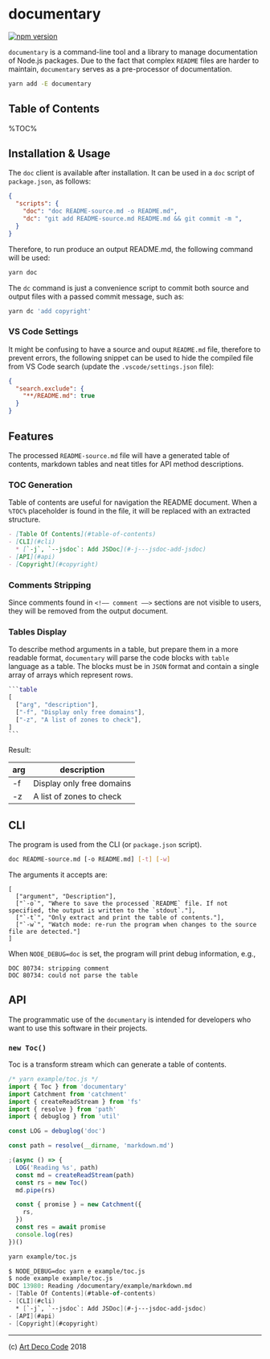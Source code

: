 # documentary

[![npm version](https://badge.fury.io/js/documentary.svg)](https://badge.fury.io/js/documentary)

`documentary` is a command-line tool and a library to manage documentation of Node.js packages. Due to the fact that complex `README` files are harder to maintain, `documentary` serves as a pre-processor of documentation.

<!-- It can be installed as a dependency, and run as a `package.json` script, using a `doc` command. -->

```sh
yarn add -E documentary
```

## Table of Contents

%TOC%

## Installation & Usage

The `doc` client is available after installation. It can be used in a `doc` script of `package.json`, as follows:

```json
{
  "scripts": {
    "doc": "doc README-source.md -o README.md",
    "dc": "git add README-source.md README.md && git commit -m ",
  }
}
```

Therefore, to run produce an output README.md, the following command will be used:

```sh
yarn doc
```

The `dc` command is just a convenience script to commit both source and output files with a passed commit message, such as:

```sh
yarn dc 'add copyright'
```

### VS Code Settings

It might be confusing to have a source and ouput `README.md` file, therefore to prevent errors, the following snippet can be used to hide the compiled file from VS Code search (update the `.vscode/settings.json` file):

```json
{
  "search.exclude": {
    "**/README.md": true
  }
}
```

## Features

The processed `README-source.md` file will have a generated table of contents, markdown tables and neat titles for API method descriptions.

### TOC Generation

Table of contents are useful for navigation the README document. When a `%TOC%` placeholder is found in the file, it will be replaced with an extracted structure.

<!-- ```sh
doc -t input-source.md [-r] [-o output.md]
``` -->

```md
- [Table Of Contents](#table-of-contents)
- [CLI](#cli)
  * [`-j`, `--jsdoc`: Add JSDoc](#-j---jsdoc-add-jsdoc)
- [API](#api)
- [Copyright](#copyright)
```

### Comments Stripping

Since comments found in `<!—— comment ——>` sections are not visible to users, they will be removed from the output document.

### Tables Display

To describe method arguments in a table, but prepare them in a more readable format, `documentary` will parse the code blocks with `table` language as a table. The blocks must be in `JSON` format and contain a single array of arrays which represent rows.

````m
```tаble
[
  ["arg", "description"],
  ["-f", "Display only free domains"],
  ["-z", "A list of zones to check"],
]
```
````

Result:

| arg | description |
| --- | ----------- |
| -f | Display only free domains |
| -z | A list of zones to check |

<!-- It will also include valid URLs used on GitHub to skip to the title when complex titles are given.

When `-r` or `--replace` argument is passed, the `%TOC%` placeholder in the file will be replaced with the generated table of contents. Passing `-o` allows to save the output to the file, otherwise it is printed into the _stdout_.

```sh
doc -t README-source.md -r -o README.md
``` -->

<!-- ```
Saved README.md from README-source.md
``` -->

<!-- The command will also strip any markdown comments (e,g., ). -->

<!-- ### `-l`, `--live`: GitHub Live

With GitHub live, `documentary` will monitor for any happening commits, push them to GitHub, extract the commit version, and refresh the page with open `README.md` file in Chrome browser. This allows to see the preview as it is viewed on GitHub.

```sh
doc live
``` -->

## CLI

The program is used from the CLI (or `package.json` script).

```sh
doc README-source.md [-o README.md] [-t] [-w]
```

The arguments it accepts are:

```table
[
  ["argument", "Description"],
  ["`-o`", "Where to save the processed `README` file. If not specified, the output is written to the `stdout`."],
  ["`-t`", "Only extract and print the table of contents."],
  ["`-w`", "Watch mode: re-run the program when changes to the source file are detected."]
]
```

When `NODE_DEBUG=doc` is set, the program will print debug information, e.g.,

```
DOC 80734: stripping comment
DOC 80734: could not parse the table
```

## API

The programmatic use of the `documentary` is intended for developers who want to use this software in their projects.

<!-- ### extractStructure(markdown: string): object -->

<!-- ### MethodDescriptor

A method descriptor contains meta-information about a method, such as what arguments it takes, of what type, etc.

```js
const md = {
  name: 'methodName',
  arguments: {
    name: {
      type: 'string',
    },
  },
  return: 'string',
}
``` -->

<!-- ### generateTitle(method: MethodDescriptor): string

Generate a title for a method, for example:

`koa2Jsx({`<br/>&nbsp;&nbsp;`reducer: function,`<br/>&nbsp;&nbsp;`View: Container,`<br/>&nbsp;&nbsp;`actions: object,`<br/>&nbsp;&nbsp;`static?: boolean = true,`<br/>&nbsp;&nbsp;`render?: function,`<br/>`}): function` -->

### `new Toc()`

Toc is a transform stream which can generate a table of contents.

```js
/* yarn example/toc.js */
import { Toc } from 'documentary'
import Catchment from 'catchment'
import { createReadStream } from 'fs'
import { resolve } from 'path'
import { debuglog } from 'util'

const LOG = debuglog('doc')

const path = resolve(__dirname, 'markdown.md')

;(async () => {
  LOG('Reading %s', path)
  const md = createReadStream(path)
  const rs = new Toc()
  md.pipe(rs)

  const { promise } = new Catchment({
    rs,
  })
  const res = await promise
  console.log(res)
})()
```

```sh
yarn example/toc.js
```

```fs
$ NODE_DEBUG=doc yarn e example/toc.js
$ node example example/toc.js
DOC 13980: Reading /documentary/example/markdown.md
- [Table Of Contents](#table-of-contents)
- [CLI](#cli)
  * [`-j`, `--jsdoc`: Add JSDoc](#-j---jsdoc-add-jsdoc)
- [API](#api)
- [Copyright](#copyright)
```


<!-- const TOC = toc({
  packageName: [
    CLI: [
      '`-c`, `--command`: Execute Command',
      '`-h`, `--help`: Display Help',
    ],
    API: {
      '`toc(): string`'
    },
  },
}) -->


---

(c) [Art Deco Code][1] 2018

[1]: https://artdeco.bz
